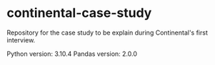 # continental-case-study
Repository for the case study to be explain during Continental's first interview.

Python version: 3.10.4
Pandas version: 2.0.0
